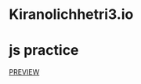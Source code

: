 # Kiranolichhetri3.io
<h1>js practice</h1>
<a href="https://kiranolichhetri.github.io/project3./">PREVIEW</a>
